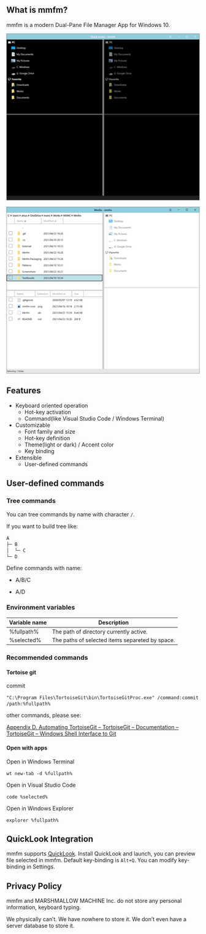 ## What is mmfm?

mmfm is a modern Dual-Pane File Manager App for Windows 10.

![](assets/screenshots/main1.png) 

![](assets/screenshots/light-theme-main.png)

## Features

- Keyboard oriented operation
  - Hot-key activation
  - Command(like Visual Studio Code / Windows Terminal)
- Customizable
  - Font family and size
  - Hot-key definition
  - Theme(light or dark) / Accent color
  - Key binding
- Extensible
  - User-defined commands 

## User-defined commands

### Tree commands

You can tree commands by name with character `/`.

If you want to build tree like:

```
A
├─ B
│  └─ C
└─ D
```

Define commands with name:

- A/B/C

- A/D

### Environment variables

| Variable name | Description                                     |
| ------------- | ----------------------------------------------- |
| %fullpath%    | The path of directory currently active.         |
| %selected%    | The paths of selected items separeted by space. |

### Recommended commands

#### Tortoise git

commit

```
"C:\Program Files\TortoiseGit\bin\TortoiseGitProc.exe" /command:commit /path:%fullpath%
```

other commands, please see:

[Appendix D. Automating TortoiseGit – TortoiseGit – Documentation – TortoiseGit – Windows Shell Interface to Git](https://tortoisegit.org/docs/tortoisegit/tgit-automation.html)

#### Open with apps

Open in Windows Terminal

```
wt new-tab -d %fullpath%
```

Open in Visual Studio Code

```
code %selected%
```

Open in Windows Explorer

```
explorer %fullpath%
```



## QuickLook Integration

mmfm supports [QuickLook](https://github.com/QL-Win/QuickLook).  Install QuickLook and launch, you can preview file selected in mmfm. Default key-binding is `Alt+Q`. You can modify key-binding in Settings.



## Privacy Policy

mmfm and MARSHMALLOW MACHINE Inc. do not store any personal information, keyboard typing.

We physically can’t.  We have nowhere to store it.  We don’t even have a server database to store it. 